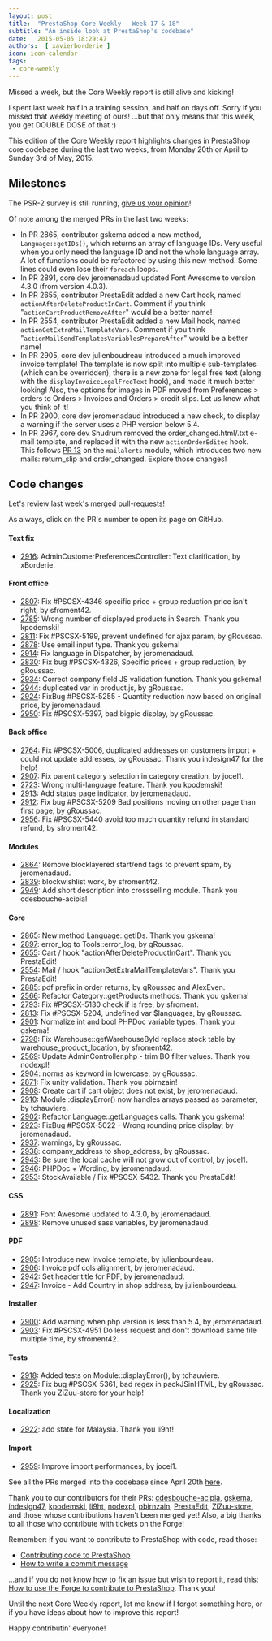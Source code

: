 ```yaml
---
layout: post
title:  "PrestaShop Core Weekly - Week 17 & 18"
subtitle: "An inside look at PrestaShop's codebase"
date:   2015-05-05 18:29:47
authors:  [ xavierborderie ]
icon: icon-calendar
tags:
 - core-weekly
---
```


Missed a week, but the Core Weekly report is still alive and kicking!

I spent last week half in a training session, and half on days off. Sorry if you missed that weekly meeting of ours! ...but that only means that this week, you get DOUBLE DOSE of that :)

This edition of the Core Weekly report highlights changes in PrestaShop core codebase during the last two weeks, from Monday 20th or April to Sunday 3rd of May, 2015.


## Milestones

The PSR-2 survey is still running, [give us your opinion](https://www.prestashop.com/forums/topic/434831-psr2-development-norm-for-prestashop/)!

Of note among the merged PRs in the last two weeks:

 * In PR 2865, contributor gskema added a new method, `Language::getIDs()`, which returns an array of language IDs. Very useful when you only need the language ID and not the whole language array. A lot of functions could be refactored by using this new method. Some lines could even lose their `foreach` loops.
 * In PR 2891, core dev jeromenadaud updated Font Awesome to version 4.3.0 (from version 4.0.3).
 * In PR 2655, contributor PrestaEdit added a new Cart hook, named `actionAfterDeleteProductInCart`. Comment if you think "`actionCartProductRemoveAfter`" would be a better name!
 * In PR 2554, contributor PrestaEdit added a new Mail hook, named `actionGetExtraMailTemplateVars`. Comment if you think "`actionMailSendTemplatesVariablesPrepareAfter`" would be a better name!
 * In PR 2905, core dev julienboudreau introduced a much improved invoice template! The template is now split into multiple sub-templates (which can be overridden), there is a new zone for legal free text (along with the `displayInvoiceLegalFreeText` hook), and made it much better looking! Also, the options for images in PDF moved from Preferences > orders to Orders > Invoices and Orders > credit slips. Let us know what you think of it!
 * In PR 2900, core dev jeromenadaud introduced a new check, to display a warning if the server uses a PHP version below 5.4.
 * In PR 2967, core dev Shudrum removed the order\_changed.html/.txt e-mail template, and replaced it with the new `actionOrderEdited` hook. This follows [PR 13](https://github.com/PrestaShop/mailalerts/pull/13) on the `mailalerts` module, which introduces two new mails: return\_slip and order\_changed. Explore those changes!


## Code changes

Let's review last week's merged pull-requests!

As always, click on the PR's number to open its page on GitHub.

#### Text fix

 * [2916](https://github.com/PrestaShop/PrestaShop/pull/2916): AdminCustomerPreferencesController: Text clarification, by xBorderie.
 
#### Front office

 * [2807](https://github.com/PrestaShop/PrestaShop/pull/2807): Fix #PSCSX-4346 specific price + group reduction price isn't right, by sfroment42.
 * [2785](https://github.com/PrestaShop/PrestaShop/pull/2785): Wrong number of displayed products in Search. Thank you kpodemski!
 * [2811](https://github.com/PrestaShop/PrestaShop/pull/2811): Fix #PSCSX-5199, prevent undefined for ajax param, by gRoussac.
 * [2878](https://github.com/PrestaShop/PrestaShop/pull/2878): Use email input type. Thank you gskema!
 * [2914](https://github.com/PrestaShop/PrestaShop/pull/2914): Fix language in Dispatcher, by jeromenadaud.
 * [2830](https://github.com/PrestaShop/PrestaShop/pull/2830): Fix bug #PSCSX-4326, Specific prices + group reduction, by gRoussac.
 * [2934](https://github.com/PrestaShop/PrestaShop/pull/2934): Correct company field JS validation function. Thank you gskema!
 * [2944](https://github.com/PrestaShop/PrestaShop/pull/2944): duplicated var in product.js, by gRoussac.
 * [2924](https://github.com/PrestaShop/PrestaShop/pull/2924): FixBug #PSCSX-5255 - Quantity reduction now based on original price, by jeromenadaud.
 * [2950](https://github.com/PrestaShop/PrestaShop/pull/2950): Fix #PSCSX-5397, bad bigpic display, by gRoussac.
 
#### Back office

 * [2764](https://github.com/PrestaShop/PrestaShop/pull/2764): Fix #PSCSX-5006, duplicated addresses on customers import + could not update addresses, by gRoussac. Thank you indesign47 for the help!
 * [2907](https://github.com/PrestaShop/PrestaShop/pull/2907): Fix parent category selection in category creation, by jocel1.
 * [2723](https://github.com/PrestaShop/PrestaShop/pull/2723): Wrong multi-language feature. Thank you kpodemski!
 * [2913](https://github.com/PrestaShop/PrestaShop/pull/2913): Add status page indicator, by jeromenadaud.
 * [2912](https://github.com/PrestaShop/PrestaShop/pull/2912): Fix bug #PSCSX-5209 Bad positions moving on other page than first page, by gRoussac.
 * [2956](https://github.com/PrestaShop/PrestaShop/pull/2956): Fix #PSCSX-5440 avoid too much quantity refund in standard refund, by sfroment42.
 
#### Modules

 * [2864](https://github.com/PrestaShop/PrestaShop/pull/2864): Remove blocklayered start/end tags to prevent spam, by jeromenadaud.
 * [2839](https://github.com/PrestaShop/PrestaShop/pull/2839): blockwishlist work, by sfroment42.
 * [2949](https://github.com/PrestaShop/PrestaShop/pull/2949): Add short description into crossselling module. Thank you cdesbouche-acipia!
 
#### Core

 * [2865](https://github.com/PrestaShop/PrestaShop/pull/2865): New method Language::getIDs. Thank you gskema!
 * [2897](https://github.com/PrestaShop/PrestaShop/pull/2897): error_log to Tools::error_log, by gRoussac.
 * [2655](https://github.com/PrestaShop/PrestaShop/pull/2655): Cart / hook "actionAfterDeleteProductInCart". Thank you PrestaEdit!
 * [2554](https://github.com/PrestaShop/PrestaShop/pull/2554): Mail / hook "actionGetExtraMailTemplateVars". Thank you PrestaEdit!
 * [2885](https://github.com/PrestaShop/PrestaShop/pull/2885): pdf prefix in order returns, by gRoussac and AlexEven.
 * [2566](https://github.com/PrestaShop/PrestaShop/pull/2566): Refactor Category::getProducts methods. Thank you gskema!
 * [2793](https://github.com/PrestaShop/PrestaShop/pull/2793): Fix #PSCSX-5130 check if is free, by sfroment.
 * [2813](https://github.com/PrestaShop/PrestaShop/pull/2813): Fix #PSCSX-5204, undefined var $languages, by gRoussac.
 * [2901](https://github.com/PrestaShop/PrestaShop/pull/2901): Normalize int and bool PHPDoc variable types. Thank you gskema!
 * [2798](https://github.com/PrestaShop/PrestaShop/pull/2798): Fix Warehouse::getWarehouseById replace stock table by warehouse_product_location, by sfroment42.
 * [2569](https://github.com/PrestaShop/PrestaShop/pull/2569): Update AdminController.php - trim BO filter values. Thank you nodexpl!
 * [2904](https://github.com/PrestaShop/PrestaShop/pull/2904): norms as keyword in lowercase, by gRoussac.
 * [2871](https://github.com/PrestaShop/PrestaShop/pull/2871): Fix unity validation. Thank you pbirnzain!
 * [2908](https://github.com/PrestaShop/PrestaShop/pull/2908): Create cart if cart object does not exist, by jeromenadaud.
 * [2910](https://github.com/PrestaShop/PrestaShop/pull/2910): Module::displayError() now handles arrays passed as parameter, by tchauviere.
 * [2902](https://github.com/PrestaShop/PrestaShop/pull/2902): Refactor Language::getLanguages calls. Thank you gskema!
 * [2923](https://github.com/PrestaShop/PrestaShop/pull/2923): FixBug #PSCSX-5022 - Wrong rounding price display, by jeromenadaud.
 * [2937](https://github.com/PrestaShop/PrestaShop/pull/2937): warnings, by gRoussac.
 * [2938](https://github.com/PrestaShop/PrestaShop/pull/2938): company_address to shop_address, by gRoussac.
 * [2943](https://github.com/PrestaShop/PrestaShop/pull/2943): Be sure the local cache will not grow out of control, by jocel1.
 * [2946](https://github.com/PrestaShop/PrestaShop/pull/2946): PHPDoc + Wording, by jeromenadaud.
 * [2953](https://github.com/PrestaShop/PrestaShop/pull/2953): StockAvailable / Fix #PSCSX-5432. Thank you PrestaEdit!

#### CSS

 * [2891](https://github.com/PrestaShop/PrestaShop/pull/2891): Font Awesome updated to 4.3.0, by jeromenadaud.
 * [2898](https://github.com/PrestaShop/PrestaShop/pull/2898): Remove unused sass variables, by jeromenadaud.
 
#### PDF

 * [2905](https://github.com/PrestaShop/PrestaShop/pull/2905): Introduce new Invoice template, by julienbourdeau.
 * [2906](https://github.com/PrestaShop/PrestaShop/pull/2906): Invoice pdf cols alignment, by jeromenadaud.
 * [2942](https://github.com/PrestaShop/PrestaShop/pull/2942): Set header title for PDF, by jeromenadaud.
 * [2947](https://github.com/PrestaShop/PrestaShop/pull/2947): Invoice - Add Country in shop address, by julienbourdeau.
 
#### Installer

 * [2900](https://github.com/PrestaShop/PrestaShop/pull/2900): Add warning when php version is less than 5.4, by jeromenadaud.
 * [2903](https://github.com/PrestaShop/PrestaShop/pull/2903): Fix #PSCSX-4951 Do less request and don't download same file multiple time, by sfroment42.
 
#### Tests

 * [2918](https://github.com/PrestaShop/PrestaShop/pull/2918): Added tests on Module::displayError(), by tchauviere.
 * [2925](https://github.com/PrestaShop/PrestaShop/pull/2925): Fix bug #PSCSX-5361, bad regex in packJSinHTML, by gRoussac. Thank you ZiZuu-store for your help!
 
#### Localization

 * [2922](https://github.com/PrestaShop/PrestaShop/pull/2922): add state for Malaysia. Thank you li9ht!
 
#### Import

 * [2959](https://github.com/PrestaShop/PrestaShop/pull/2959): Improve import performances, by jocel1.
 

See all the PRs merged into the codebase since April 20th [here](https://github.com/PrestaShop/PrestaShop/pulls?page=1&pulls_only=true&q=is%3Apr+merged%3A%3E2015-04-20+is%3Aclosed+sort%3Aupdated&utf8=%E2%9C%93).

Thank you to our contributors for their PRs: [cdesbouche-acipia](https://github.com/cdesbouche-acipia), [gskema](https://github.com/gskema), [indesign47](https://github.com/indesign47), [kpodemski](https://github.com/kpodemski), [li9ht](https://github.com/li9ht), [nodexpl](https://github.com/nodexpl), [pbirnzain](https://github.com/pbirnzain), [PrestaEdit](https://github.com/PrestaEdit), [ZiZuu-store](https://github.com/ZiZuu-store), and those whose contributions haven't been merged yet! Also, a big thanks to all those who contribute with tickets on the Forge!

Remember: if you want to contribute to PrestaShop with code, read those:

 * [Contributing code to PrestaShop](http://doc.prestashop.com/display/PS16/Contributing+code+to+PrestaShop)
 * [How to write a commit message](http://doc.prestashop.com/display/PS16/How+to+write+a+commit+message)

...and if you do not know how to fix an issue but wish to report it, read this: [How to use the Forge to contribute to PrestaShop](http://doc.prestashop.com/display/PS16/How+to+use+the+Forge+to+contribute+to+PrestaShop). Thank you!

Until the next Core Weekly report, let me know if I forgot something here, or if you have ideas about how to improve this report!

Happy contributin' everyone!

